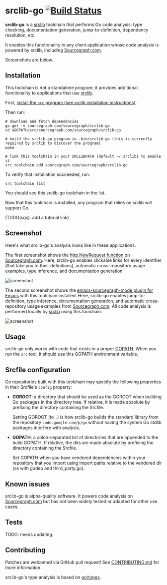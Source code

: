 # srclib-go [![Build Status](https://travis-ci.org/sourcegraph/srclib-go.svg?branch=master)](https://travis-ci.org/sourcegraph/srclib-go)

**srclib-go** is a [srclib](https://srclib.org)
toolchain that performs Go code analysis: type checking, documentation
generation, jump-to-definition, dependency resolution, etc.

It enables this functionality in any client application whose code analysis is
powered by srclib, including [Sourcegraph.com](https://sourcegraph.com).

Screenshots are below.

## Installation

This toolchain is not a standalone program; it provides additional functionality
to applications that use [srclib](https://srclib.org).

First,
[install the `src` program (see srclib installation instructions)](https://sourcegraph.com/sourcegraph/srclib).

Then run:

```
# download and fetch dependencies
go get -v sourcegraph.com/sourcegraph/srclib-go
cd $GOPATH/src/sourcegraph.com/sourcegraph/srclib-go

# build the srclib-go program in .bin/srclib-go (this is currently required by srclib to discover the program)
make

# link this toolchain in your SRCLIBPATH (default ~/.srclib) to enable it
src toolchain add sourcegraph.com/sourcegraph/srclib-go
```

To verify that installation succeeded, run:

```
src toolchain list
```

You should see this srclib-go toolchain in the list.

Now that this toolchain is installed, any program that relies on srclib will support Go.

(TODO(sqs): add a tutorial link)

## Screenshot

Here's what srclib-go's analysis looks like in these applications.

The first screenshot shows the
[http.NewRequest function](https://sourcegraph.com/github.com/golang/go/.GoPackage/net/http/.def/NewRequest)
on [Sourcegraph.com](https://sourcegraph.com). Here, srclib-go enables
clickable links for every identifier (that take you to their definitions),
automatic cross-repository usage examples, type inference, and documentation
generation.

![screenshot](https://s3-us-west-2.amazonaws.com/sourcegraph-assets/sourcegraph-go-screenshot-0.png "Sourcegraph.com Go screenshot")

The second screenshot shows the
[emacs-sourcegraph-mode plugin for Emacs](https://sourcegraph.com/sourcegraph/emacs-sourcegraph-mode)
with this toolchain installed. Here, srclib-go enables
jump-to-definition, type inference, documentation generation, and automatic
cross-repository usage examples from [Sourcegraph.com](https://sourcegraph.com).
All code analysis is performed locally by [srclib](https://srclib.org) using
this toolchain.

![screenshot](https://s3-us-west-2.amazonaws.com/sourcegraph-assets/emacs-sourcegraph-mode-screenshot-1.png "Emacs Go screenshot")

## Usage

srclib-go only works with code that exists in a proper
[GOPATH](https://golang.org/doc/code.html#GOPATH). When you run the `src`
tool, it should use this GOPATH environment variable.

## Srcfile configuration

Go repositories built with this toolchain may specify the following
properties in their Srcfile's `Config` property:

* **GOROOT**: a directory that should be used as the GOROOT when building Go
  packages in the directory tree. If relative, it is made absolute by prefixing
  the directory containing the Srcfile.

  Setting GOROOT (to `.`) is how srclib-go builds the standard library from the
  repository `code.google.com/p/go` without having the system Go stdlib packages
  interfere with analysis.

* **GOPATH**: a colon-separated list of directories that are appended
  to the build GOPATH. If relative, the dirs are made absolute by prefixing
  the directory containing the Srcfile.

  Set GOPATH when you have vendored dependencies within your repository that you
  import using import paths relative to the vendored dir (as with godep and
  third_party.go).


## Known issues

srclib-go is alpha-quality software. It powers code analysis on
[Sourcegraph.com](https://sourcegraph.com) but has not been widely tested or
adapted for other use cases.


## Tests

TODO: needs updating.


## Contributing

Patches are welcomed via GitHub pull request! See
[CONTRIBUTING.md](./CONTRIBUTING.md) for more information.

srclib-go's type analysis is based on
[go/types](https://godoc.org/golang.org/x/tools/go/types).
